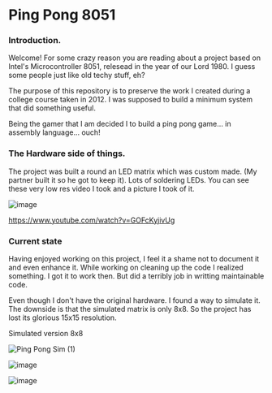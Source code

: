 # Ping Pong 8051

### Introduction.

Welcome! For some crazy reason you are reading about a project based on Intel's Microcontroller 8051, relesead in the year of our Lord 1980. I guess some people just like old techy stuff, eh?

The purpose of this repository is to preserve the work I created during a college course taken in 2012. I was supposed to build a minimum system that did something useful.

Being the gamer that I am decided I to build a ping pong game... in assembly language... ouch!


### The Hardware side of things.

The project was built a round an LED matrix which was custom made. (My partner built it so he got to keep it). Lots of soldering LEDs. You can see these very low res video I took and a picture I took of it.

![image](https://github.com/LorenzoAlfaro/PingPong8051/assets/58958983/bbc16b82-e918-4b55-9e0e-91d0cf85be8e)


https://www.youtube.com/watch?v=GOFcKyjivUg


### Current state

Having enjoyed working on this project, I feel it a shame not to document it and even enhance it. While working on cleaning up the code I realized something. I got it to work then. But did a terribly job in writting maintainable code.

Even though I don't have the original hardware. I found a way to simulate it. The downside is that the simulated matrix is only 8x8. So the project has lost its glorious 15x15 resolution.

Simulated version 8x8

![Ping Pong Sim (1)](https://github.com/LorenzoAlfaro/PingPong8051/assets/58958983/9e9e238b-8e45-4686-a2f6-0415ea7bc673)



![image](https://github.com/LorenzoAlfaro/PingPong8051/assets/58958983/4ed4e585-c67f-4e19-9003-c66fa2186036)

![image](https://github.com/LorenzoAlfaro/PingPong8051/assets/58958983/c09a7d3f-c6da-4842-9f58-ac4287382c8f)



